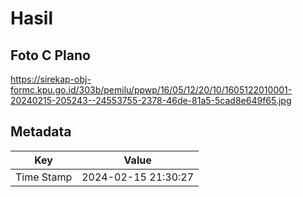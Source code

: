 # Hasil

## Foto C Plano

https://sirekap-obj-formc.kpu.go.id/303b/pemilu/ppwp/16/05/12/20/10/1605122010001-20240215-205243--24553755-2378-46de-81a5-5cad8e649f65.jpg


## Metadata

| Key        | Value               |
| ---------- | ------------------- |
| Time Stamp | 2024-02-15 21:30:27 |



